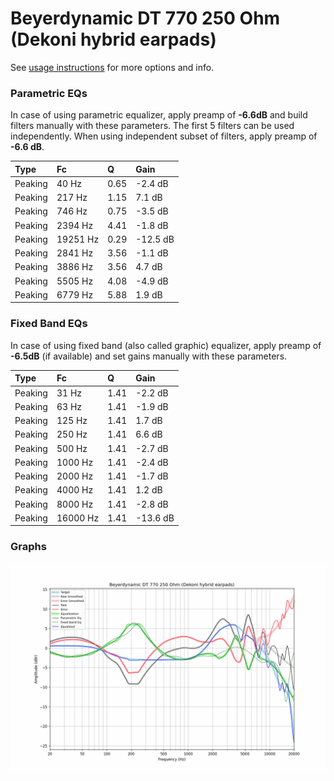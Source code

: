 # Beyerdynamic DT 770 250 Ohm (Dekoni hybrid earpads)
See [usage instructions](https://github.com/jaakkopasanen/AutoEq#usage) for more options and info.

### Parametric EQs
In case of using parametric equalizer, apply preamp of **-6.6dB** and build filters manually
with these parameters. The first 5 filters can be used independently.
When using independent subset of filters, apply preamp of **-6.6 dB**.

| Type    | Fc       |    Q | Gain     |
|:--------|:---------|:-----|:---------|
| Peaking | 40 Hz    | 0.65 | -2.4 dB  |
| Peaking | 217 Hz   | 1.15 | 7.1 dB   |
| Peaking | 746 Hz   | 0.75 | -3.5 dB  |
| Peaking | 2394 Hz  | 4.41 | -1.8 dB  |
| Peaking | 19251 Hz | 0.29 | -12.5 dB |
| Peaking | 2841 Hz  | 3.56 | -1.1 dB  |
| Peaking | 3886 Hz  | 3.56 | 4.7 dB   |
| Peaking | 5505 Hz  | 4.08 | -4.9 dB  |
| Peaking | 6779 Hz  | 5.88 | 1.9 dB   |

### Fixed Band EQs
In case of using fixed band (also called graphic) equalizer, apply preamp of **-6.5dB**
(if available) and set gains manually with these parameters.

| Type    | Fc       |    Q | Gain     |
|:--------|:---------|:-----|:---------|
| Peaking | 31 Hz    | 1.41 | -2.2 dB  |
| Peaking | 63 Hz    | 1.41 | -1.9 dB  |
| Peaking | 125 Hz   | 1.41 | 1.7 dB   |
| Peaking | 250 Hz   | 1.41 | 6.6 dB   |
| Peaking | 500 Hz   | 1.41 | -2.7 dB  |
| Peaking | 1000 Hz  | 1.41 | -2.4 dB  |
| Peaking | 2000 Hz  | 1.41 | -1.7 dB  |
| Peaking | 4000 Hz  | 1.41 | 1.2 dB   |
| Peaking | 8000 Hz  | 1.41 | -2.8 dB  |
| Peaking | 16000 Hz | 1.41 | -13.6 dB |

### Graphs
![](./Beyerdynamic%20DT%20770%20250%20Ohm%20(Dekoni%20hybrid%20earpads).png)
